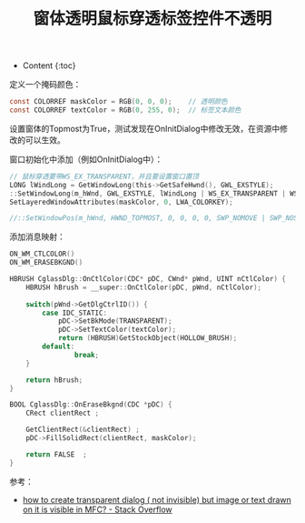﻿---
layout:		post
category:	"program"
title:		"窗体透明鼠标穿透标签控件不透明"
tags:		[c++,mfc,ui]
---
- Content
{:toc}

定义一个掩码颜色：
```c
const COLORREF maskColor = RGB(0, 0, 0);	// 透明颜色
const COLORREF textColor = RGB(0, 255, 0);	// 标签文本颜色
```

设置窗体的Topmost为True，测试发现在OnInitDialog中修改无效，在资源中修改的可以生效。

窗口初始化中添加（例如OnInitDialog中）：
```c
// 鼠标穿透要带WS_EX_TRANSPARENT，并且要设置窗口置顶
LONG lWindLong = GetWindowLong(this->GetSafeHwnd(), GWL_EXSTYLE);
::SetWindowLong(m_hWnd, GWL_EXSTYLE, lWindLong | WS_EX_TRANSPARENT | WS_EX_LAYERED | WS_EX_TOPMOST);
SetLayeredWindowAttributes(maskColor, 0, LWA_COLORKEY);

//::SetWindowPos(m_hWnd, HWND_TOPMOST, 0, 0, 0, 0, SWP_NOMOVE | SWP_NOSIZE);
```

添加消息映射：
```c
ON_WM_CTLCOLOR()
ON_WM_ERASEBKGND()

HBRUSH CglassDlg::OnCtlColor(CDC* pDC, CWnd* pWnd, UINT nCtlColor) {
	HBRUSH hBrush = __super::OnCtlColor(pDC, pWnd, nCtlColor);
	
	switch(pWnd->GetDlgCtrlID()) {
		case IDC_STATIC:
			pDC->SetBkMode(TRANSPARENT);
			pDC->SetTextColor(textColor);
			return (HBRUSH)GetStockObject(HOLLOW_BRUSH);
		default:
				break; 
	}

	return hBrush;
}

BOOL CglassDlg::OnEraseBkgnd(CDC *pDC) {
	CRect clientRect ;

	GetClientRect(&clientRect) ;
	pDC->FillSolidRect(clientRect, maskColor);

	return FALSE  ;
}
```


参考：
- [how to create transparent dialog \( not invisible\) but image or text drawn on it is visible in MFC? \- Stack Overflow](https://stackoverflow.com/questions/17251692/how-to-create-transparent-dialog-not-invisible-but-image-or-text-drawn-on-it)